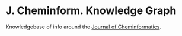 # J. Cheminform. Knowledge Graph

Knowledgebase of info around the [Journal of Cheminformatics](https://jcheminf.biomedcentral.com/).
